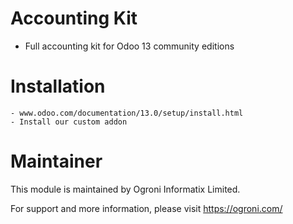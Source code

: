 Accounting Kit
=============================
* Full accounting kit for Odoo 13 community editions

Installation
============
	- www.odoo.com/documentation/13.0/setup/install.html
	- Install our custom addon

Maintainer
==========
This module is maintained by Ogroni Informatix Limited.

For support and more information, please visit https://ogroni.com/



